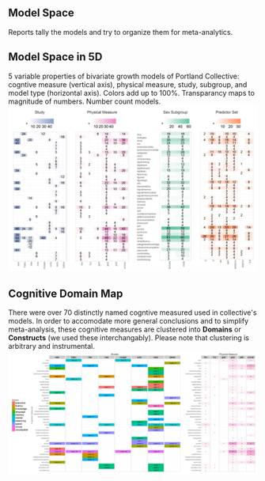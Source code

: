 Model Space
---
  Reports tally the models and try to organize them for meta-analytics. 

## Model Space in 5D
  5 variable properties of bivariate growth models of Portland Collective: cogntive measure (vertical axis), physical measure, study, subgroup, and model type (horizontal axis). Colors add up to 100%. Transparancy maps to magnitude of numbers. Number count models. 
 [![model space 5D](./figure_modelSpace5D/dashboard_tile_graph-1.png)](https://github.com/IALSA/IALSA-2015-Portland/blob/master/reports/model_space/scripts/tile_model_5D.R)

## Cognitive Domain Map
  There were over 70 distinctly named cogntive measured used in collective's models. In order to accomodate more general conclusions and to simplify meta-analysis, these cognitive measures are clustered into **Domains** or **Constructs** (we used these interchangably). Please note that clustering is arbitrary and instrumental. 
  [![Cog Domain Map](./figure_cog_domain_map/domain_map_phys_counts-1.png)](https://github.com/IALSA/IALSA-2015-Portland/blob/master/reports/model_space/cog_domain_map.R)
